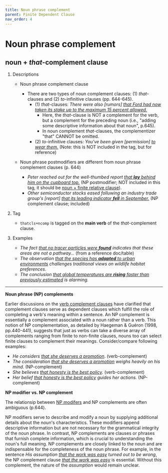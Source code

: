 ```yaml
---
title: Noun phrase complement
parent: Finite Dependent Clause
nav_order: 4
---
```


# Noun phrase complement 

## noun + *that*-complement clause

1. Descriptions 
    - Noun phrase complement clause
        - There are two types of noun complement clauses: (1) *that*-clauses and (2) *to*-infinitive clauses (pp. 644-645).
            - (1) *that*-clauses: *There were also [rumors] <ins>that Ford had now taken its stake up to the maximum 15 percent allowed.</ins>*
                - Here, the *that*-clause is NOT a complement for the verb, but a complement for the preceding noun (i.e., "adding some descriptive information about that noun", p.645).
                - In noun complement *that*-clauses, the complementizer "that" CANNOT be omitted.
            -  (2) *to*-infinitive clauses: *You've been given [permission] <ins>to wear them.</ins>* (Note: this is NOT included in the tag, but for reference)

    - Noun phrase postmodifiers are different from noun phrase complement clauses (p. 644)
        - *Peter reached out for the well-thumbed report <ins>that **lay** behind him on the cupboard top.</ins>* (NP postmodifier; NOT included in this tag, it should be [noun + finite relative clause](../1_structural%20type1/3_Syntactic%20function3.html#1-3-1-noun--finite-relative-clause)).
        - *Other semiconductor stocks eased folluwing an industry trade group's [report] <ins>that its leading indicator **fell** in September.</ins>* (NP complement clause; included)

2. Tag
    - `thatcls+ncomp` is tagged on the **main verb** of the *that*-complement clause.
3. Examples
    - *The fact <ins>that no tracer particles were **found**</ins> indicates that these areas are not a pathway…* (from a reference doc/table)
    - *The observation <ins>that the species has **adapted** to urban environments</ins> challenges traditional views on wildlife habitat preferences.*
    - *The conclusion <ins>that global temperatures are **rising** faster than previously estimated</ins> is alarming.*

---

**Noun phrase (NP) complements**

Earlier discussions on the [verb complement clauses](2_Syntactic%20function2.html#1-2-clause-constituent-verb-complement) have clarified that complement clauses serve as dependent clauses which fulfill the role of completing a verb's meaning within a sentence. An NP complement is essentially a complement associated with a noun rather than a verb. This notion of NP complementation, as detailed by Haegeman & Guéron (1998, pp.440-441), suggests that just as verbs can take a diverse array of complements ranging from finite to non-finite clauses, nouns too can select finite clauses to complement their meanings. Consider/compare following examples: 
- *He considers <ins>that she deserves a promotion</ins>*. (verb-complement)
- *The consideration <ins>that she deserves a promotion</ins> weighs heavily on his mind.* (NP-complement)
- *She believes <ins>that honesty is the best policy</ins>.* (verb-complement)
- *Her belief <ins>that honesty is the best policy</ins> guides her actions.* (NP-complement)

**NP modifier vs. NP complement**   

The relationsip between [NP modifers](3_Syntactic%20function3.html#1-3-noun-phrase-constituent-modifier) and NP complements are often ambiguous (p.644). 

NP modifiers serve to describe and modify a noun by supplying additional details about the noun's characteristics. These modifiers append descriptive information but are not necessary for the grammatical integrity of the noun phrase. In contrast, NP complements are clauses or phrases that furnish complete information, which is crucial to understanding the noun's full meaning. NP complements are closely linked to the noun and are indispensable for the completeness of the noun phrase. For example, in the sentence *His assumption <ins>that the work was easy</ins> turned out to be wrong*, the NP complement clause *<ins>that the work was easy</ins>* is essential. Without this complement, the nature of the *assumption* would remain unclear.
